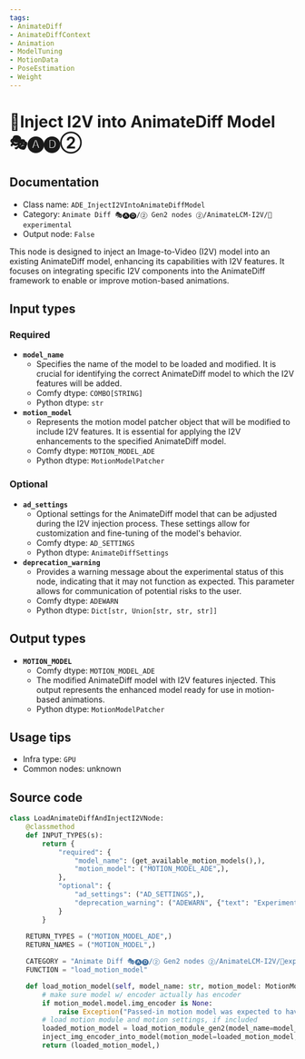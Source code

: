 ```yaml
---
tags:
- AnimateDiff
- AnimateDiffContext
- Animation
- ModelTuning
- MotionData
- PoseEstimation
- Weight
---
```


# 🧪Inject I2V into AnimateDiff Model 🎭🅐🅓②
## Documentation
- Class name: `ADE_InjectI2VIntoAnimateDiffModel`
- Category: `Animate Diff 🎭🅐🅓/② Gen2 nodes ②/AnimateLCM-I2V/🧪experimental`
- Output node: `False`

This node is designed to inject an Image-to-Video (I2V) model into an existing AnimateDiff model, enhancing its capabilities with I2V features. It focuses on integrating specific I2V components into the AnimateDiff framework to enable or improve motion-based animations.
## Input types
### Required
- **`model_name`**
    - Specifies the name of the model to be loaded and modified. It is crucial for identifying the correct AnimateDiff model to which the I2V features will be added.
    - Comfy dtype: `COMBO[STRING]`
    - Python dtype: `str`
- **`motion_model`**
    - Represents the motion model patcher object that will be modified to include I2V features. It is essential for applying the I2V enhancements to the specified AnimateDiff model.
    - Comfy dtype: `MOTION_MODEL_ADE`
    - Python dtype: `MotionModelPatcher`
### Optional
- **`ad_settings`**
    - Optional settings for the AnimateDiff model that can be adjusted during the I2V injection process. These settings allow for customization and fine-tuning of the model's behavior.
    - Comfy dtype: `AD_SETTINGS`
    - Python dtype: `AnimateDiffSettings`
- **`deprecation_warning`**
    - Provides a warning message about the experimental status of this node, indicating that it may not function as expected. This parameter allows for communication of potential risks to the user.
    - Comfy dtype: `ADEWARN`
    - Python dtype: `Dict[str, Union[str, str, str]]`
## Output types
- **`MOTION_MODEL`**
    - Comfy dtype: `MOTION_MODEL_ADE`
    - The modified AnimateDiff model with I2V features injected. This output represents the enhanced model ready for use in motion-based animations.
    - Python dtype: `MotionModelPatcher`
## Usage tips
- Infra type: `GPU`
- Common nodes: unknown


## Source code
```python
class LoadAnimateDiffAndInjectI2VNode:
    @classmethod
    def INPUT_TYPES(s):
        return {
            "required": {
                "model_name": (get_available_motion_models(),),
                "motion_model": ("MOTION_MODEL_ADE",),
            },
            "optional": {
                "ad_settings": ("AD_SETTINGS",),
                "deprecation_warning": ("ADEWARN", {"text": "Experimental. Don't expect to work.", "warn_type": "experimental", "color": "#CFC"}),
            }
        }
    
    RETURN_TYPES = ("MOTION_MODEL_ADE",)
    RETURN_NAMES = ("MOTION_MODEL",)

    CATEGORY = "Animate Diff 🎭🅐🅓/② Gen2 nodes ②/AnimateLCM-I2V/🧪experimental"
    FUNCTION = "load_motion_model"

    def load_motion_model(self, model_name: str, motion_model: MotionModelPatcher, ad_settings: AnimateDiffSettings=None):
        # make sure model w/ encoder actually has encoder
        if motion_model.model.img_encoder is None:
            raise Exception("Passed-in motion model was expected to have an img_encoder, but did not.")
        # load motion module and motion settings, if included
        loaded_motion_model = load_motion_module_gen2(model_name=model_name, motion_model_settings=ad_settings)
        inject_img_encoder_into_model(motion_model=loaded_motion_model, w_encoder=motion_model)
        return (loaded_motion_model,)

```

